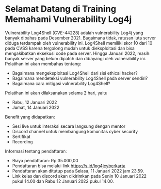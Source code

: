 # Selamat Datang di Training Memahami Vulnerability Log4j

Vulnerability Log4Shell (CVE-44228) adalah vulnerability Log4j yang banyak dibahas pada Desember 2021. Bagaimana tidak, ratusan juta server diduga terdampak oleh vulnerability ini. Log4Shell memiliki skor 10 dari 10 pada CVSS karena tergolong mudah untuk dieksploitasi dan bisa mengakibatkan eksekusi code pada server. Hingga Januari 2022, masih banyak server yang belum dipatch dan dibayangi oleh vulnerability ini. Pelatihan ini akan membahas tentang:
- Bagaimana mengeksploitasi Log4Shell dari sisi ethical hacker?
- Bagaimana mendeteksi vulnerability Log4Shell pada server sendiri?
- Bagaimana cara mitigasi vulnerability Log4Shell?

Pelatihan ini akan dilaksanakan selama 2 hari, yaitu
- Rabu, 12 Januari 2022
- Jumat, 14 Januari 2022

Benefit yang didapatkan:
- Sesi live untuk interaksi secara langsung dengan mentor
- Discord channel untuk membangung komunitas cyber security
- Sertifikat
- Recording

Informasi tentang pendaftaran:
- Biaya pendaftaran: Rp 35.000,00
- Pendaftaran bisa melalui link https://s.id/log4jcyberkarta
- Pendaftaran akan ditutup pada Selasa, 11 Januari 2022 jam 23.59.
- Link kelas dan discord akan dikirimkan pada Senin 10 Januari 2022 pukul 14.00 dan Rabu 12 Januari 2022 pukul 14.00.
